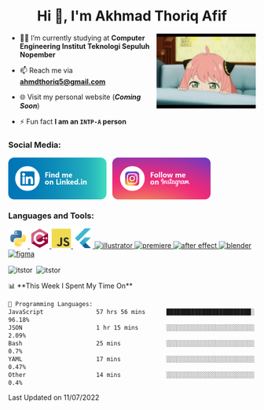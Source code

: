 <h1 align="center">Hi 👋, I'm Akhmad Thoriq Afif</h1>

<img align="right" src="https://raw.githubusercontent.com/itstor/itstor/main/images/anya.webp" style="width:40%;">

- 👨‍🎓 I’m currently studying at **Computer Engineering Institut Teknologi Sepuluh Nopember**

- 📫 Reach me via **ahmdthoriq5@gmail.com**

- 🌐 Visit my personal website (**_**Coming Soon**_**)

- ⚡ Fun fact **I am an `INTP-A` person**

<h3 align="left">Social Media:</h3>
<p align="left">
<a href="https://linkedin.com/in/akhmad-thoriq-afif" target="_blank"><img align="center" src="./images/linkedin.png" alt="akhmad-thoriq-afif" width="200" /></a>&nbsp;&nbsp;
<a href="https://instagram.com/ahmdthoriq_" target="_blank"><img align="center" src="./images/instagram.png" alt="ahmdthoriq_"width="200" /></a>
</p>

<h3 align="left">Languages and Tools:</h3>
<p align="left">
<a href="https://www.python.org" target="_blank"> <img src="https://raw.githubusercontent.com/devicons/devicon/master/icons/python/python-original.svg" alt="python" width="40" height="40"/> </a> 
<a href="https://www.w3schools.com/cpp/" target="_blank"> <img src="https://raw.githubusercontent.com/devicons/devicon/master/icons/cplusplus/cplusplus-original.svg" alt="cplusplus" width="40" height="40"/> </a> 
<a href="https://developer.mozilla.org/en-US/docs/Web/JavaScript" target="_blank"> <img src="https://raw.githubusercontent.com/devicons/devicon/master/icons/javascript/javascript-original.svg" alt="javascript" width="40" height="40"/> </a>
  <a href="https://flutter.dev/" target="_blank"> <img src="https://raw.githubusercontent.com/devicons/devicon/master/icons/flutter/flutter-original.svg" alt="javascript" width="40" height="40"/> </a>
<a href="https://www.adobe.com/in/products/illustrator.html" target="_blank"> <img src="https://upload.wikimedia.org/wikipedia/commons/thumb/f/fb/Adobe_Illustrator_CC_icon.svg/1024px-Adobe_Illustrator_CC_icon.svg.png" alt="illustrator" width="40" height="40"/> </a> 
<a href="https://www.adobe.com/in/products/premiere.html" target="_blank"> <img src="https://upload.wikimedia.org/wikipedia/commons/thumb/4/40/Adobe_Premiere_Pro_CC_icon.svg/512px-Adobe_Premiere_Pro_CC_icon.svg.png?20210729021549" alt="premiere" width="40" height="40"/> </a> 
<a href="https://www.adobe.com/products/aftereffects.html" target="_blank"> <img src="https://upload.wikimedia.org/wikipedia/commons/thumb/c/cb/Adobe_After_Effects_CC_icon.svg/1024px-Adobe_After_Effects_CC_icon.svg.png" alt="after effect" width="40" height="40"/> </a> 
<a href="https://www.blender.org/" target="_blank"> <img src="https://upload.wikimedia.org/wikipedia/commons/0/0c/Blender_logo_no_text.svg" alt="blender" width="40" height="40"/> </a> 
  <a href="https://www.figma.com/" target="_blank"> <img src="https://upload.wikimedia.org/wikipedia/commons/3/33/Figma-logo.svg" alt="figma" width="40" height="40"/> </a> 
</p>

<p><img align="center" src="https://github-readme-stats.vercel.app/api?username=itstor&show_icons=true&locale=en&theme=nord" alt="itstor" height="170"/>&nbsp;&nbsp;<img align="center" src="https://github-readme-stats.vercel.app/api/top-langs?username=itstor&show_icons=true&locale=en&layout=compact&theme=nord" alt="itstor" height="170" /></p>
<!--START_SECTION:waka-->
📊 **This Week I Spent My Time On** 

```text
💬 Programming Languages: 
JavaScript               57 hrs 56 mins      ████████████████████████░   96.18% 
JSON                     1 hr 15 mins        ░░░░░░░░░░░░░░░░░░░░░░░░░   2.09% 
Bash                     25 mins             ░░░░░░░░░░░░░░░░░░░░░░░░░   0.7% 
YAML                     17 mins             ░░░░░░░░░░░░░░░░░░░░░░░░░   0.47% 
Other                    14 mins             ░░░░░░░░░░░░░░░░░░░░░░░░░   0.4%

```


 Last Updated on 11/07/2022
<!--END_SECTION:waka-->
